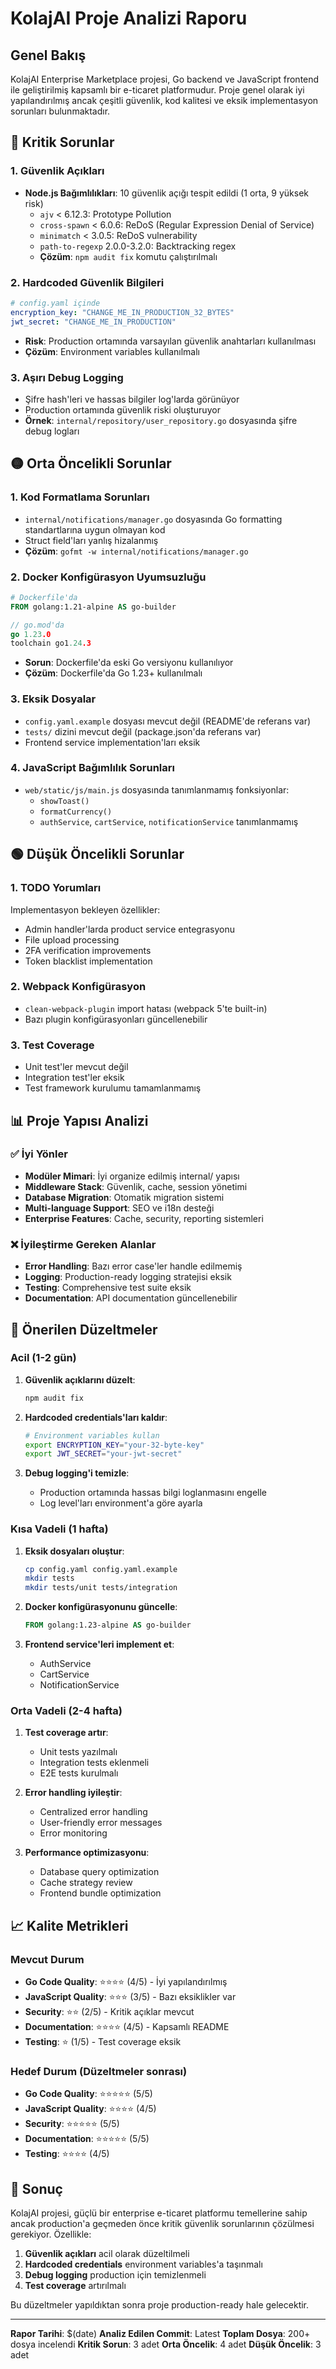 # KolajAI Proje Analizi Raporu

## Genel Bakış

KolajAI Enterprise Marketplace projesi, Go backend ve JavaScript frontend ile geliştirilmiş kapsamlı bir e-ticaret platformudur. Proje genel olarak iyi yapılandırılmış ancak çeşitli güvenlik, kod kalitesi ve eksik implementasyon sorunları bulunmaktadır.

## 🔴 Kritik Sorunlar

### 1. Güvenlik Açıkları
- **Node.js Bağımlılıkları**: 10 güvenlik açığı tespit edildi (1 orta, 9 yüksek risk)
  - `ajv` < 6.12.3: Prototype Pollution
  - `cross-spawn` < 6.0.6: ReDoS (Regular Expression Denial of Service)
  - `minimatch` < 3.0.5: ReDoS vulnerability
  - `path-to-regexp` 2.0.0-3.2.0: Backtracking regex
  - **Çözüm**: `npm audit fix` komutu çalıştırılmalı

### 2. Hardcoded Güvenlik Bilgileri
```yaml
# config.yaml içinde
encryption_key: "CHANGE_ME_IN_PRODUCTION_32_BYTES"
jwt_secret: "CHANGE_ME_IN_PRODUCTION"
```
- **Risk**: Production ortamında varsayılan güvenlik anahtarları kullanılması
- **Çözüm**: Environment variables kullanılmalı

### 3. Aşırı Debug Logging
- Şifre hash'leri ve hassas bilgiler log'larda görünüyor
- Production ortamında güvenlik riski oluşturuyor
- **Örnek**: `internal/repository/user_repository.go` dosyasında şifre debug logları

## 🟡 Orta Öncelikli Sorunlar

### 1. Kod Formatlama Sorunları
- `internal/notifications/manager.go` dosyasında Go formatting standartlarına uygun olmayan kod
- Struct field'ları yanlış hizalanmış
- **Çözüm**: `gofmt -w internal/notifications/manager.go`

### 2. Docker Konfigürasyon Uyumsuzluğu
```dockerfile
# Dockerfile'da
FROM golang:1.21-alpine AS go-builder
```
```go
// go.mod'da
go 1.23.0
toolchain go1.24.3
```
- **Sorun**: Dockerfile'da eski Go versiyonu kullanılıyor
- **Çözüm**: Dockerfile'da Go 1.23+ kullanılmalı

### 3. Eksik Dosyalar
- `config.yaml.example` dosyası mevcut değil (README'de referans var)
- `tests/` dizini mevcut değil (package.json'da referans var)
- Frontend service implementation'ları eksik

### 4. JavaScript Bağımlılık Sorunları
- `web/static/js/main.js` dosyasında tanımlanmamış fonksiyonlar:
  - `showToast()`
  - `formatCurrency()`
  - `authService`, `cartService`, `notificationService` tanımlanmamış

## 🟢 Düşük Öncelikli Sorunlar

### 1. TODO Yorumları
Implementasyon bekleyen özellikler:
- Admin handler'larda product service entegrasyonu
- File upload processing
- 2FA verification improvements
- Token blacklist implementation

### 2. Webpack Konfigürasyon
- `clean-webpack-plugin` import hatası (webpack 5'te built-in)
- Bazı plugin konfigürasyonları güncellenebilir

### 3. Test Coverage
- Unit test'ler mevcut değil
- Integration test'ler eksik
- Test framework kurulumu tamamlanmamış

## 📊 Proje Yapısı Analizi

### ✅ İyi Yönler
- **Modüler Mimari**: İyi organize edilmiş internal/ yapısı
- **Middleware Stack**: Güvenlik, cache, session yönetimi
- **Database Migration**: Otomatik migration sistemi
- **Multi-language Support**: SEO ve i18n desteği
- **Enterprise Features**: Cache, security, reporting sistemleri

### ❌ İyileştirme Gereken Alanlar
- **Error Handling**: Bazı error case'ler handle edilmemiş
- **Logging**: Production-ready logging stratejisi eksik
- **Testing**: Comprehensive test suite eksik
- **Documentation**: API documentation güncellenebilir

## 🔧 Önerilen Düzeltmeler

### Acil (1-2 gün)
1. **Güvenlik açıklarını düzelt**:
   ```bash
   npm audit fix
   ```

2. **Hardcoded credentials'ları kaldır**:
   ```bash
   # Environment variables kullan
   export ENCRYPTION_KEY="your-32-byte-key"
   export JWT_SECRET="your-jwt-secret"
   ```

3. **Debug logging'i temizle**:
   - Production ortamında hassas bilgi loglanmasını engelle
   - Log level'ları environment'a göre ayarla

### Kısa Vadeli (1 hafta)
1. **Eksik dosyaları oluştur**:
   ```bash
   cp config.yaml config.yaml.example
   mkdir tests
   mkdir tests/unit tests/integration
   ```

2. **Docker konfigürasyonunu güncelle**:
   ```dockerfile
   FROM golang:1.23-alpine AS go-builder
   ```

3. **Frontend service'leri implement et**:
   - AuthService
   - CartService
   - NotificationService

### Orta Vadeli (2-4 hafta)
1. **Test coverage artır**:
   - Unit tests yazılmalı
   - Integration tests eklenmeli
   - E2E tests kurulmalı

2. **Error handling iyileştir**:
   - Centralized error handling
   - User-friendly error messages
   - Error monitoring

3. **Performance optimizasyonu**:
   - Database query optimization
   - Cache strategy review
   - Frontend bundle optimization

## 📈 Kalite Metrikleri

### Mevcut Durum
- **Go Code Quality**: ⭐⭐⭐⭐ (4/5) - İyi yapılandırılmış
- **JavaScript Quality**: ⭐⭐⭐ (3/5) - Bazı eksiklikler var
- **Security**: ⭐⭐ (2/5) - Kritik açıklar mevcut
- **Documentation**: ⭐⭐⭐⭐ (4/5) - Kapsamlı README
- **Testing**: ⭐ (1/5) - Test coverage eksik

### Hedef Durum (Düzeltmeler sonrası)
- **Go Code Quality**: ⭐⭐⭐⭐⭐ (5/5)
- **JavaScript Quality**: ⭐⭐⭐⭐ (4/5)
- **Security**: ⭐⭐⭐⭐⭐ (5/5)
- **Documentation**: ⭐⭐⭐⭐⭐ (5/5)
- **Testing**: ⭐⭐⭐⭐ (4/5)

## 🎯 Sonuç

KolajAI projesi, güçlü bir enterprise e-ticaret platformu temellerine sahip ancak production'a geçmeden önce kritik güvenlik sorunlarının çözülmesi gerekiyor. Özellikle:

1. **Güvenlik açıkları** acil olarak düzeltilmeli
2. **Hardcoded credentials** environment variables'a taşınmalı
3. **Debug logging** production için temizlenmeli
4. **Test coverage** artırılmalı

Bu düzeltmeler yapıldıktan sonra proje production-ready hale gelecektir.

---
**Rapor Tarihi**: $(date)
**Analiz Edilen Commit**: Latest
**Toplam Dosya**: 200+ dosya incelendi
**Kritik Sorun**: 3 adet
**Orta Öncelik**: 4 adet
**Düşük Öncelik**: 3 adet